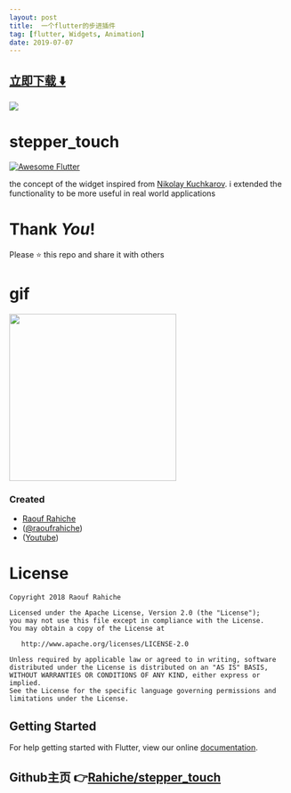```yaml
---
layout: post
title:  一个flutter的步进插件 
tag: [flutter, Widgets, Animation]
date: 2019-07-07
---
```


 


## [立即下载 ️⬇️ ](https://codeload.github.com/Rahiche/stepper_touch/zip/master) 


 
![](https://flutterawesome.com/content/images/2019/07/stepper_touch.gif)
 
>
> 
>

 
# stepper_touch
<a href="https://stackoverflow.com/questions/tagged/flutter?sort=votes">
   <img alt="Awesome Flutter" src="https://img.shields.io/badge/Awesome-Flutter-blue.svg?longCache=true&style=flat-square" />
</a>

 the concept of the widget inspired
 from [Nikolay Kuchkarov](https://dribbble.com/shots/3368130-Stepper-Touch).
 i extended  the functionality to be more useful in real world applications

# Thank _You_!
Please :star: this repo and share it with others

# gif
<img src="https://github.com/Rahiche/stepper_touch/blob/master/gif/steppergif.gif?raw=true" width="300"/>

### Created

* [Raouf Rahiche](https://github.com/Rahiche)
* ([@raoufrahiche](https://twitter.com/raoufrahiche))
* ([Youtube](https://www.youtube.com/channel/UCal0wCIwkxiKcrYPvBS6RiA))

# License

    Copyright 2018 Raouf Rahiche

    Licensed under the Apache License, Version 2.0 (the "License");
    you may not use this file except in compliance with the License.
    You may obtain a copy of the License at

       http://www.apache.org/licenses/LICENSE-2.0

    Unless required by applicable law or agreed to in writing, software
    distributed under the License is distributed on an "AS IS" BASIS,
    WITHOUT WARRANTIES OR CONDITIONS OF ANY KIND, either express or implied.
    See the License for the specific language governing permissions and
    limitations under the License.

## Getting Started

For help getting started with Flutter, view our online
[documentation](https://flutter.io/).

## Github主页 👉[Rahiche/stepper_touch](http://github.com/Rahiche/stepper_touch)